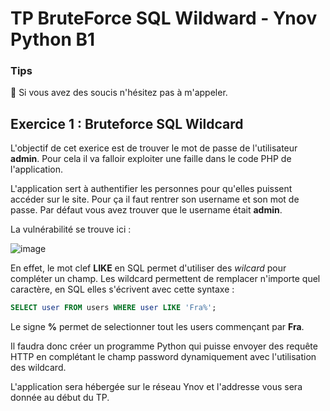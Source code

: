 # TP BruteForce SQL Wildward - Ynov Python B1

### Tips   

:raising_hand: Si vous avez des soucis n'hésitez pas à m'appeler. 
 
## Exercice 1 : Bruteforce SQL Wildcard

L'objectif de cet exerice est de trouver le mot de passe de l'utilisateur **admin**. 
Pour cela il va falloir exploiter une faille dans le code PHP de l'application. 

L'application sert à authentifier les personnes pour qu'elles puissent accéder sur le site. 
Pour ça il faut rentrer son username et son mot de passe. Par défaut vous avez trouver que le username était **admin**. 

La vulnérabilité se trouve ici : 

![image](https://user-images.githubusercontent.com/51991304/158778405-627896d3-f966-40bd-8afe-ef043949106f.png)

En effet, le mot clef **LIKE** en SQL permet d'utiliser des *wilcard* pour compléter un champ. 
Les wildcard permettent de remplacer n'importe quel caractère, en SQL elles s'écrivent avec cette syntaxe : 

```sql
SELECT user FROM users WHERE user LIKE 'Fra%';
```

Le signe **%** permet de selectionner tout les users commençant par **Fra**. 

Il faudra donc créer un programme Python qui puisse envoyer des requête HTTP en complétant le champ password dynamiquement avec l'utilisation des wildcard. 

L'application sera hébergée sur le réseau Ynov et l'addresse vous sera donnée au début du TP. 
